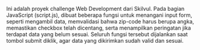 Ini adalah proyek challenge Web Development dari Skilvul. Pada bagian JavaScript (script.js), dibuat beberapa fungsi untuk menangani input form, seperti mengambil data, memvalidasi bahwa zip-code harus berupa angka, memastikan checkbox telah dicentang, serta menampilkan peringatan  jika terdapat data yang  belum sesuai. Seluruh fungsi tersebut dijalankan saat tombol submit diklik, agar data yang dikirimkan sudah valid dan sesuai.
